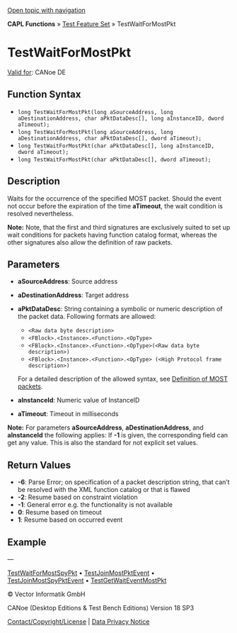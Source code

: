 [Open topic with navigation](../../../../../CANoeDEFamily.htm#Topics/CAPLFunctions/Test/Functions/CAPLfunctionTestWaitForMostPkt.md)

**CAPL Functions** » [Test Feature Set](../CAPLfunctionsTFSOverview.md) » TestWaitForMostPkt

# TestWaitForMostPkt

[Valid for](../../../Shared/FeatureAvailability.md):  CANoe DE

## Function Syntax

- `long TestWaitForMostPkt(long aSourceAddress, long aDestinationAddress, char aPktDataDesc[], long aInstanceID, dword aTimeout);`
- `long TestWaitForMostPkt(long aSourceAddress, long aDestinationAddress, char aPktDataDesc[], dword aTimeout);`
- `long TestWaitForMostPkt(char aPktDataDesc[], long aInstanceID, dword aTimeout);`
- `long TestWaitForMostPkt(char aPktDataDesc[], dword aTimeout);`

## Description

Waits for the occurrence of the specified MOST packet. Should the event not occur before the expiration of the time **aTimeout**, the wait condition is resolved nevertheless.

**Note:** Note, that the first and third signatures are exclusively suited to set up wait conditions for packets having function catalog format, whereas the other signatures also allow the definition of raw packets.

## Parameters

- **aSourceAddress**: Source address
- **aDestinationAddress**: Target address
- **aPktDataDesc**: String containing a symbolic or numeric description of the packet data. Following formats are allowed:
  - `<Raw data byte description>`
  - `<FBlock>.<Instance>.<Function>.<OpType>`
  - `<FBlock>.<Instance>.<Function>.<OpType>(<Raw data byte description>)`
  - `<FBlock>.<Instance>.<Function>.<OpType> (<High Protocol frame description>)`

  For a detailed description of the allowed syntax, see [Definition of MOST packets](../CAPLfunctionsTFSMostPacketDefinition.md).

- **aInstanceId**: Numeric value of InstanceID
- **aTimeout**: Timeout in milliseconds

**Note:** For parameters **aSourceAddress**, **aDestinationAddress**, and **aInstanceId** the following applies:
If **-1** is given, the corresponding field can get any value. This is also the standard for not explicit set values.

## Return Values

- **-6**: Parse Error; on specification of a packet description string, that can’t be resolved with the XML function catalog or that is flawed
- **-2**: Resume based on constraint violation
- **-1**: General error e.g. the functionality is not available
- **0**: Resume based on timeout
- **1**: Resume based on occurred event

## Example

—

[TestWaitForMostSpyPkt](CAPLfunctionTestWaitForMostSpyPkt.md) • [TestJoinMostPktEvent](CAPLfunctionTestJoinMostPktEvent.md) • [TestJoinMostSpyPktEvent](CAPLfunctionTestJoinMostSpyPktEvent.md) • [TestGetWaitEventMostPkt](CAPLfunctionTestGetWaitEventMostPkt.md)

© Vector Informatik GmbH

CANoe (Desktop Editions & Test Bench Editions) Version 18 SP3

[Contact/Copyright/License](../../../Shared/ContactCopyrightLicense.md) | [Data Privacy Notice](https://www.vector.com/int/en/company/get-info/privacy-policy/)